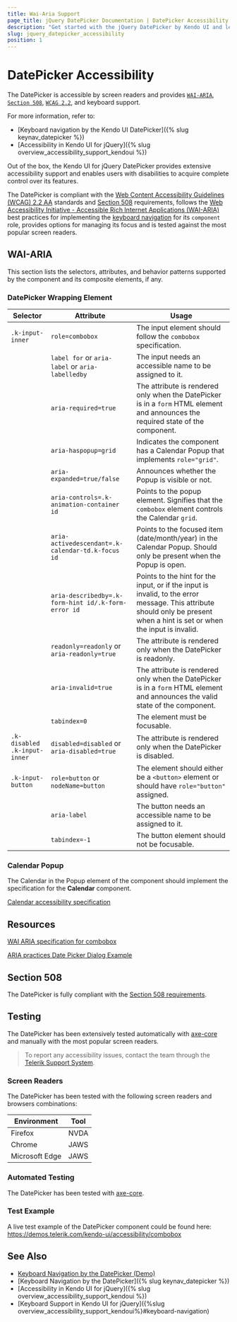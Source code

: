 ```yaml
---
title: Wai-Aria Support
page_title: jQuery DatePicker Documentation | DatePicker Accessibility
description: "Get started with the jQuery DatePicker by Kendo UI and learn about its accessibility support for WAI-ARIA, Section 508, and WCAG 2.2."
slug: jquery_datepicker_accessibility
position: 1
---
```


# DatePicker Accessibility

The DatePicker is accessible by screen readers and provides [`WAI-ARIA`](https://www.w3.org/WAI/ARIA/apg/), [`Section 508`](https://www.section508.gov/), [`WCAG 2.2`](https://www.w3.org/TR/WCAG22/), and keyboard support.

For more information, refer to:
* [Keyboard navigation by the Kendo UI DatePicker]({% slug keynav_datepicker %})
* [Accessibility in Kendo UI for jQuery]({% slug overview_accessibility_support_kendoui %})




Out of the box, the Kendo UI for jQuery DatePicker provides extensive accessibility support and enables users with disabilities to acquire complete control over its features.


The DatePicker is compliant with the [Web Content Accessibility Guidelines (WCAG) 2.2 AA](https://www.w3.org/TR/WCAG22/) standards and [Section 508](https://www.section508.gov/) requirements, follows the [Web Accessibility Initiative - Accessible Rich Internet Applications (WAI-ARIA)](https://www.w3.org/WAI/ARIA/apg/) best practices for implementing the [keyboard navigation](#keyboard-navigation) for its `component` role, provides options for managing its focus and is tested against the most popular screen readers.

## WAI-ARIA


This section lists the selectors, attributes, and behavior patterns supported by the component and its composite elements, if any.

### DatePicker Wrapping Element

| Selector | Attribute | Usage |
| -------- | --------- | ----- |
| `.k-input-inner` | `role=combobox` | The input element should follow the `combobox` specification. |
|  | `label for` or `aria-label` or `aria-labelledby` | The input needs an accessible name to be assigned to it. |
|  | `aria-required=true` | The attribute is rendered only when the DatePicker is in a `form` HTML element and announces the required state of the component. |
|  | `aria-haspopup=grid` | Indicates the component has a Calendar Popup that implements `role="grid"`. |
|  | `aria-expanded=true/false` | Announces whether the Popup is visible or not. |
|  | `aria-controls=.k-animation-container id` | Points to the popup element. Signifies that the `combobox` element controls the Calendar `grid`. |
|  | `aria-activedescendant=.k-calendar-td.k-focus id` | Points to the focused item (date/month/year) in the Calendar Popup. Should only be present when the Popup is open. |
|  | `aria-describedby=.k-form-hint id/.k-form-error id` | Points to the hint for the input, or if the input is invalid, to the error message. This attribute should only be present when a hint is set or when the input is invalid. |
|  | `readonly=readonly` or `aria-readonly=true` | The attribute is rendered only when the DatePicker is readonly. |
|  | `aria-invalid=true` | The attribute is rendered only when the DatePicker is in a `form` HTML element and announces the valid state of the component. |
|  | `tabindex=0` | The element must be focusable. |
| `.k-disabled .k-input-inner` | `disabled=disabled` or `aria-disabled=true` | The attribute is rendered only when the DatePicker is disabled. |
| `.k-input-button` | `role=button` or `nodeName=button` | The element should either be a `<button>` element or should have `role="button"` assigned. |
|  | `aria-label` | The button needs an accessible name to be assigned to it. |
|  | `tabindex=-1` | The button element should not be focusable. |

### Calendar Popup


The Calendar in the Popup element of the component should implement the specification for the **Calendar** component.

[Calendar accessibility specification]({{calendar_a11y_link}})

## Resources

[WAI ARIA specification for combobox](https://www.w3.org/TR/wai-aria-1.2/#combobox)

[ARIA practices Date Picker Dialog Example](https://www.w3.org/WAI/ARIA/apg/example-index/dialog-modal/datepicker-dialog.html)

## Section 508


The DatePicker is fully compliant with the [Section 508 requirements](http://www.section508.gov/).

## Testing


The DatePicker has been extensively tested automatically with [axe-core](https://github.com/dequelabs/axe-core) and manually with the most popular screen readers.

> To report any accessibility issues, contact the team through the [Telerik Support System](https://www.telerik.com/account/support-center).

### Screen Readers


The DatePicker has been tested with the following screen readers and browsers combinations:

| Environment | Tool |
| ----------- | ---- |
| Firefox | NVDA |
| Chrome | JAWS |
| Microsoft Edge | JAWS |



### Automated Testing

The DatePicker has been tested with [axe-core](https://github.com/dequelabs/axe-core).

### Test Example

A live test example of the DatePicker component could be found here: https://demos.telerik.com/kendo-ui/accessibility/combobox

## See Also

* [Keyboard Navigation by the DatePicker (Demo)](https://demos.telerik.com/kendo-ui/datepicker/keyboard-navigation)
* [Keyboard Navigation by the DatePicker]({% slug keynav_datepicker %})
* [Accessibility in Kendo UI for jQuery]({% slug overview_accessibility_support_kendoui %})
* [Keyboard Support in Kendo UI for jQuery]({%slug overview_accessibility_support_kendoui%}#keyboard-navigation)